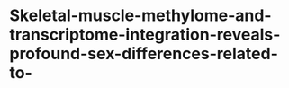 # Skeletal-muscle-methylome-and-transcriptome-integration-reveals-profound-sex-differences-related-to-